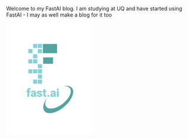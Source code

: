 Welcome to my FastAI blog. I am studying at UQ and have started using FastAI - I may as well make a blog for it too

![Image of fast.ai logo](images/logo.png)

